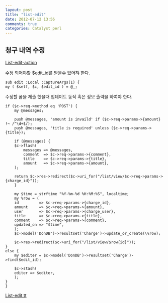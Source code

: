 ```yaml
---
layout: post
title: "list-edit"
date: 2012-07-12 13:56
comments: true
categories: Catalyst perl
---
```


## 청구 내역 수정 

[List-edit-action](https://gist.github.com/3095912)

수정 되어야할 $edit_id를 받을수 있어햐 한다.

    sub edit :Local :CaptureArgs(1) {
	my ( $self, $c, $edit_id ) = @_;

수정할 폼을 제출 했을때 업데이트 동작 혹은 정보 출력을 하여야 한다.

	if ($c->req->method eq 'POST') {
	    my @messages;

	    push @messages, 'amount is invaild' if ($c->req->params->{amount} !~ /^\d+$/);
	    push @messages, 'title is required' unless ($c->req->params->{title});

	    if (@messages) {
		$c->flash(
			messages => @messages,
			comment  => $c->req->params->{comment},
			title    => $c->req->params->{title},
			amount   => $c->req->params->{amount},
		);

		return $c->res->redirect($c->uri_for("/list/view/$c->req->params->{charge_id}"));
	    }

	    my $time = strftime "%Y-%m-%d %H:%M:%S", localtime;
	    my %row = (
		id         => $c->req->params->{charge_id},
		amount     => $c->req->params->{amount},
		user       => $c->req->params->{charge_user},
		title      => $c->req->params->{title},
		comment    => $c->req->params->{comment},
		updated_on => "$time",
	    );
	    $c->model('DonDB')->resultset('Charge')->update_or_create(\%row);

	    $c->res->redirect($c->uri_for("/list/view/$row{id}"));
	}
	else {
	    my $editer = $c->model('DonDB')->resultset('Charge')->find($edit_id);

	    $c->stash(
		editer => $editer,
	    );
	}
    }

[List-edit.tt](https://gist.github.com/3095922)
